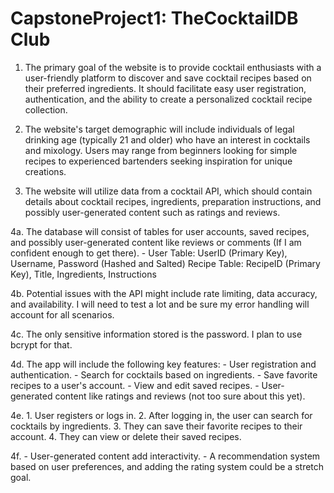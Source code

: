 # CapstoneProject1: TheCocktailDB Club

1.  The primary goal of the website is to provide cocktail enthusiasts with a user-friendly platform to discover and save cocktail recipes based on their preferred ingredients. It should facilitate easy user registration, authentication, and the ability to create a personalized cocktail recipe collection.

2. The website's target demographic will include individuals of legal drinking age (typically 21 and older) who have an interest in cocktails and mixology. Users may range from beginners looking for simple recipes to experienced bartenders seeking inspiration for unique creations.

3. The website will utilize data from a cocktail API, which should contain details about cocktail recipes, ingredients, preparation instructions, and possibly user-generated content such as ratings and reviews.

4a. The database will consist of tables for user accounts, saved recipes, and possibly user-generated content like reviews or comments (If I am confident enough to get there).       - User Table: UserID (Primary Key), Username, Password (Hashed and Salted)
Recipe Table: RecipeID (Primary Key), Title, Ingredients, Instructions

4b. Potential issues with the API might include rate limiting, data accuracy, and availability. I will need to test a lot and be sure my error handling will account for all scenarios.

4c. The only sensitive information stored is the password. I plan to use bcrypt for that.

4d. The app will include the following key features:
      - User registration and authentication.
      - Search for cocktails based on ingredients.
      - Save favorite recipes to a user's account.
      - View and edit saved recipes.
      - User-generated content like ratings and reviews (not too sure about this yet).

4e.     1. User registers or logs in.
        2. After logging in, the user can search for cocktails by ingredients.
        3. They can save their favorite recipes to their account.
        4. They can view or delete their saved recipes.

4f.   - User-generated content add interactivity.
      - A recommendation system based on user preferences, and adding the rating system could be a stretch goal.
